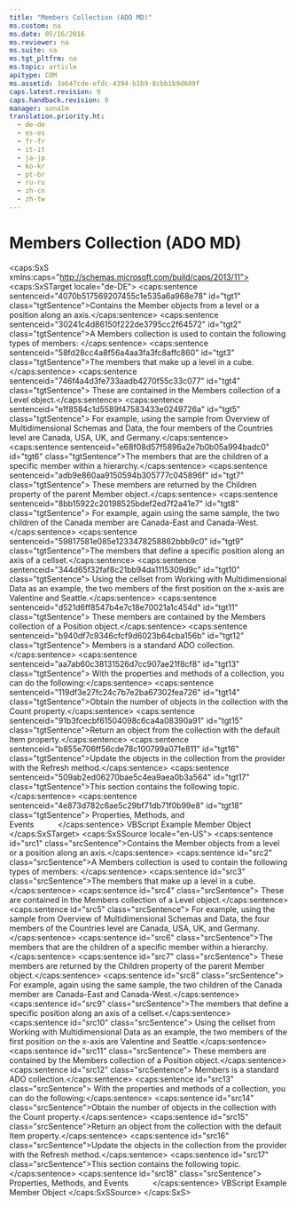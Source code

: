 ```yaml
---
title: "Members Collection (ADO MD)"
ms.custom: na
ms.date: 05/16/2016
ms.reviewer: na
ms.suite: na
ms.tgt_pltfrm: na
ms.topic: article
apitype: COM
ms.assetid: 3a647cde-efdc-4394-b1b9-8cbb1b9d689f
caps.latest.revision: 9
caps.handback.revision: 9
manager: sonalm
translation.priority.ht: 
  - de-de
  - es-es
  - fr-fr
  - it-it
  - ja-jp
  - ko-kr
  - pt-br
  - ru-ru
  - zh-cn
  - zh-tw
---
```

# Members Collection (ADO MD)
<?xml version="1.0" encoding="utf-8"?>
<caps:SxS xmlns:caps="http://schemas.microsoft.com/build/caps/2013/11">
  <caps:SxSTarget locale="de-DE">
    <developerReferenceWithoutSyntaxDocument xsi:schemaLocation="http://ddue.schemas.microsoft.com/authoring/2003/5 http://dduestorage.blob.core.windows.net/ddueschema/developer.xsd" xmlns="http://ddue.schemas.microsoft.com/authoring/2003/5" xmlns:xlink="http://www.w3.org/1999/xlink" xmlns:xsi="http://www.w3.org/2001/XMLSchema-instance">
      <introduction>
        <para>
          <caps:sentence sentenceid="4070b517569207455c1e535a6a968e78" id="tgt1" class="tgtSentence">Contains the <legacyLink xlink:href="3dedf755-0741-4c3f-8b4e-bff8ff8809c8">Member</legacyLink> objects from a level or a position along an axis.</caps:sentence>
        </para>
      </introduction>
      <languageReferenceRemarks>
        <content>
          <para>
            <caps:sentence sentenceid="30241c4d86150f222de3795cc2f64572" id="tgt2" class="tgtSentence">A <legacyBold>Members</legacyBold> collection is used to contain the following types of members:  </caps:sentence>
          </para>
          <list class="bullet">
            <listItem>
              <para>
                <caps:sentence sentenceid="58fd28cc4a8f56a4aa3fa3fc8affc860" id="tgt3" class="tgtSentence">The members that make up a level in a cube.</caps:sentence>
                <caps:sentence sentenceid="746f4a4d3fe733aadb4270f55c33c077" id="tgt4" class="tgtSentence"> These are contained in the <legacyBold>Members</legacyBold> collection of a <legacyLink xlink:href="37815869-ed30-45fd-9aea-0a986c1b305c">Level</legacyLink> object.</caps:sentence>
                <caps:sentence sentenceid="e1f8584c1d5589f47583433e0249726a" id="tgt5" class="tgtSentence"> For example, using the sample from <legacyLink xlink:href="ce37fa06-c581-4d80-9a9b-c3aa66408909">Overview of Multidimensional Schemas and Data</legacyLink>, the four members of the Countries level are Canada, USA, UK, and Germany.</caps:sentence>
              </para>
            </listItem>
            <listItem>
              <para>
                <caps:sentence sentenceid="e68f08d57f5896a2e7b0b05a994badc0" id="tgt6" class="tgtSentence">The members that are the children of a specific member within a hierarchy.</caps:sentence>
                <caps:sentence sentenceid="adb9e860aa9150594b305777c045896f" id="tgt7" class="tgtSentence"> These members are returned by the <legacyLink xlink:href="61d36468-1ccd-467a-9cb5-17d0bfacc766">Children</legacyLink> property of the parent <legacyBold>Member</legacyBold> object.</caps:sentence>
                <caps:sentence sentenceid="8bb15922c20198525bdef2ed7f2a41e7" id="tgt8" class="tgtSentence"> For example, again using the same sample, the two children of the Canada member are Canada-East and Canada-West.</caps:sentence>
              </para>
            </listItem>
            <listItem>
              <para>
                <caps:sentence sentenceid="59817581e085e1233478258862bbb9c0" id="tgt9" class="tgtSentence">The members that define a specific position along an axis of a <legacyLink xlink:href="5e2452c0-cac0-49b2-8099-836c35794d50">cellset</legacyLink>.</caps:sentence>
                <caps:sentence sentenceid="344d65f32faf8c21bb94da1115309d9c" id="tgt10" class="tgtSentence"> Using the cellset from <legacyLink xlink:href="84387746-aa3e-44fd-ad6c-a8214a6966dc">Working with Multidimensional Data</legacyLink> as an example, the two members of the first position on the x-axis are Valentine and Seattle.</caps:sentence>
                <caps:sentence sentenceid="d521d6ff8547b4e7c18e70021a1c454d" id="tgt11" class="tgtSentence"> These members are contained by the <legacyBold>Members</legacyBold> collection of a <legacyLink xlink:href="91eab784-3ce9-41d6-a840-9b0939ca0608">Position</legacyLink> object.</caps:sentence>
              </para>
            </listItem>
          </list>
          <para>
            <caps:sentence sentenceid="b940df7c9346cfcf9d6023b64cba156b" id="tgt12" class="tgtSentence">
              <legacyBold>Members</legacyBold> is a standard ADO collection.</caps:sentence>
            <caps:sentence sentenceid="aa7ab60c38131526d7cc907ae21f8cf8" id="tgt13" class="tgtSentence"> With the properties and methods of a collection, you can do the following:</caps:sentence>
          </para>
          <list class="bullet">
            <listItem>
              <para>
                <caps:sentence sentenceid="119df3e27fc24c7b7e2ba67302fea726" id="tgt14" class="tgtSentence">Obtain the number of objects in the collection with the <legacyLink xlink:href="da9ccd1f-d402-41a2-940c-45556fc5340d">Count</legacyLink> property.</caps:sentence>
              </para>
            </listItem>
            <listItem>
              <para>
                <caps:sentence sentenceid="91b3fcecbf61504098c6ca4a08390a91" id="tgt15" class="tgtSentence">Return an object from the collection with the default <legacyLink xlink:href="e11484bb-c5c7-42d8-9bb8-21572125d727">Item</legacyLink> property.</caps:sentence>
              </para>
            </listItem>
            <listItem>
              <para>
                <caps:sentence sentenceid="b855e706ff56cde78c100799a071e811" id="tgt16" class="tgtSentence">Update the objects in the collection from the provider with the <legacyLink xlink:href="089b7ca7-684f-4259-8032-5bd1ecc54426">Refresh</legacyLink> method.</caps:sentence>
              </para>
            </listItem>
          </list>
          <para>
            <caps:sentence sentenceid="509ab2ed06270bae5c4ea9aea0b3a564" id="tgt17" class="tgtSentence">This section contains the following topic.</caps:sentence>
          </para>
          <list class="bullet">
            <listItem>
              <para>
                <caps:sentence sentenceid="4e873d782c6ae5c29bf71db71f0b99e8" id="tgt18" class="tgtSentence">
                  <legacyLink xlink:href="da2c0761-fe23-421b-acbf-d97dfa02d2b9">Properties, Methods, and Events</legacyLink>           </caps:sentence>
              </para>
            </listItem>
          </list>
        </content>
      </languageReferenceRemarks>
      <relatedTopics>
        <link xlink:href="87bbd4ad-bb1a-4123-93ef-99ef47fd970b">VBScript Example</link>
        <link xlink:href="3dedf755-0741-4c3f-8b4e-bff8ff8809c8">Member Object</link>
      </relatedTopics>
    </developerReferenceWithoutSyntaxDocument>
  </caps:SxSTarget>
  <caps:SxSSource locale="en-US">
    <developerReferenceWithoutSyntaxDocument xsi:schemaLocation="http://ddue.schemas.microsoft.com/authoring/2003/5 http://dduestorage.blob.core.windows.net/ddueschema/developer.xsd" xmlns="http://ddue.schemas.microsoft.com/authoring/2003/5" xmlns:xlink="http://www.w3.org/1999/xlink" xmlns:xsi="http://www.w3.org/2001/XMLSchema-instance">
      <introduction>
        <para>
          <caps:sentence id="src1" class="srcSentence">Contains the <legacyLink xlink:href="3dedf755-0741-4c3f-8b4e-bff8ff8809c8">Member</legacyLink> objects from a level or a position along an axis.</caps:sentence>
        </para>
      </introduction>
      <languageReferenceRemarks>
        <content>
          <para>
            <caps:sentence id="src2" class="srcSentence">A <legacyBold>Members</legacyBold> collection is used to contain the following types of members:  </caps:sentence>
          </para>
          <list class="bullet">
            <listItem>
              <para>
                <caps:sentence id="src3" class="srcSentence">The members that make up a level in a cube.</caps:sentence>
                <caps:sentence id="src4" class="srcSentence"> These are contained in the <legacyBold>Members</legacyBold> collection of a <legacyLink xlink:href="37815869-ed30-45fd-9aea-0a986c1b305c">Level</legacyLink> object.</caps:sentence>
                <caps:sentence id="src5" class="srcSentence"> For example, using the sample from <legacyLink xlink:href="ce37fa06-c581-4d80-9a9b-c3aa66408909">Overview of Multidimensional Schemas and Data</legacyLink>, the four members of the Countries level are Canada, USA, UK, and Germany.</caps:sentence>
              </para>
            </listItem>
            <listItem>
              <para>
                <caps:sentence id="src6" class="srcSentence">The members that are the children of a specific member within a hierarchy.</caps:sentence>
                <caps:sentence id="src7" class="srcSentence"> These members are returned by the <legacyLink xlink:href="61d36468-1ccd-467a-9cb5-17d0bfacc766">Children</legacyLink> property of the parent <legacyBold>Member</legacyBold> object.</caps:sentence>
                <caps:sentence id="src8" class="srcSentence"> For example, again using the same sample, the two children of the Canada member are Canada-East and Canada-West.</caps:sentence>
              </para>
            </listItem>
            <listItem>
              <para>
                <caps:sentence id="src9" class="srcSentence">The members that define a specific position along an axis of a <legacyLink xlink:href="5e2452c0-cac0-49b2-8099-836c35794d50">cellset</legacyLink>.</caps:sentence>
                <caps:sentence id="src10" class="srcSentence"> Using the cellset from <legacyLink xlink:href="84387746-aa3e-44fd-ad6c-a8214a6966dc">Working with Multidimensional Data</legacyLink> as an example, the two members of the first position on the x-axis are Valentine and Seattle.</caps:sentence>
                <caps:sentence id="src11" class="srcSentence"> These members are contained by the <legacyBold>Members</legacyBold> collection of a <legacyLink xlink:href="91eab784-3ce9-41d6-a840-9b0939ca0608">Position</legacyLink> object.</caps:sentence>
              </para>
            </listItem>
          </list>
          <para>
            <caps:sentence id="src12" class="srcSentence">
              <legacyBold>Members</legacyBold> is a standard ADO collection.</caps:sentence>
            <caps:sentence id="src13" class="srcSentence"> With the properties and methods of a collection, you can do the following:</caps:sentence>
          </para>
          <list class="bullet">
            <listItem>
              <para>
                <caps:sentence id="src14" class="srcSentence">Obtain the number of objects in the collection with the <legacyLink xlink:href="da9ccd1f-d402-41a2-940c-45556fc5340d">Count</legacyLink> property.</caps:sentence>
              </para>
            </listItem>
            <listItem>
              <para>
                <caps:sentence id="src15" class="srcSentence">Return an object from the collection with the default <legacyLink xlink:href="e11484bb-c5c7-42d8-9bb8-21572125d727">Item</legacyLink> property.</caps:sentence>
              </para>
            </listItem>
            <listItem>
              <para>
                <caps:sentence id="src16" class="srcSentence">Update the objects in the collection from the provider with the <legacyLink xlink:href="089b7ca7-684f-4259-8032-5bd1ecc54426">Refresh</legacyLink> method.</caps:sentence>
              </para>
            </listItem>
          </list>
          <para>
            <caps:sentence id="src17" class="srcSentence">This section contains the following topic.</caps:sentence>
          </para>
          <list class="bullet">
            <listItem>
              <para>
                <caps:sentence id="src18" class="srcSentence">
                  <legacyLink xlink:href="da2c0761-fe23-421b-acbf-d97dfa02d2b9">Properties, Methods, and Events</legacyLink>           </caps:sentence>
              </para>
            </listItem>
          </list>
        </content>
      </languageReferenceRemarks>
      <relatedTopics>
        <link xlink:href="87bbd4ad-bb1a-4123-93ef-99ef47fd970b">VBScript Example</link>
        <link xlink:href="3dedf755-0741-4c3f-8b4e-bff8ff8809c8">Member Object</link>
      </relatedTopics>
    </developerReferenceWithoutSyntaxDocument>
  </caps:SxSSource>
</caps:SxS>